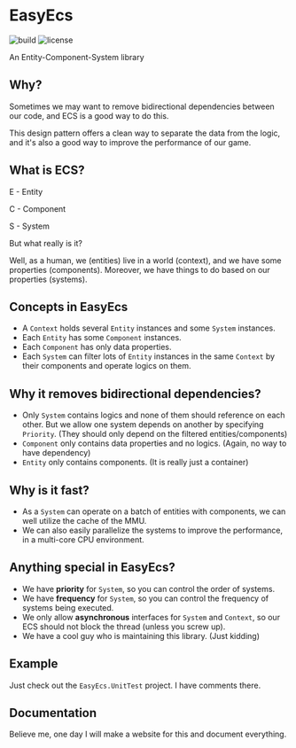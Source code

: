 # EasyEcs

![build](https://img.shields.io/github/actions/workflow/status/JasonXuDeveloper/EasyEcs/.github/workflows/dotnet.yml?branch=master)
![license](https://img.shields.io/github/license/JasonXuDeveloper/EasyEcs)

An Entity-Component-System library

## Why?

Sometimes we may want to remove bidirectional dependencies between our code, and ECS is a good way to do this.

This design pattern offers a clean way to separate the data from the logic, and it's also a good way to improve the performance of our game.

## What is ECS?

E - Entity

C - Component

S - System

But what really is it?

Well, as a human, we (entities) live in a world (context), and we have some properties (components). Moreover, we have things to do based on our properties (systems).

## Concepts in EasyEcs

- A `Context` holds several `Entity` instances and some `System` instances. 
- Each `Entity` has some `Component` instances. 
- Each `Component` has only data properties.
- Each `System` can filter lots of `Entity` instances in the same `Context` by their components and operate logics on them.

## Why it removes bidirectional dependencies?

- Only `System` contains logics and none of them should reference on each other. But we allow one system depends on another by specifying `Priority`. (They should only depend on the filtered entities/components)
- `Component` only contains data properties and no logics. (Again, no way to have dependency)
- `Entity` only contains components. (It is really just a container)


## Why is it fast?

- As a `System` can operate on a batch of entities with components, we can well utilize the cache of the MMU.
- We can also easily parallelize the systems to improve the performance, in a multi-core CPU environment.

## Anything special in EasyEcs?

- We have **priority** for `System`, so you can control the order of systems.
- We have **frequency** for `System`, so you can control the frequency of systems being executed.
- We only allow **asynchronous** interfaces for `System` and `Context`, so our ECS should not block the thread (unless you screw up).
- We have a cool guy who is maintaining this library. (Just kidding)

## Example

Just check out the `EasyEcs.UnitTest` project. I have comments there.

## Documentation

Believe me, one day I will make a website for this and document everything.